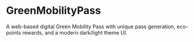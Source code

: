 # GreenMobilityPass
A web-based digital Green Mobility Pass with unique pass generation, eco-points rewards, and a modern dark/light theme UI.
